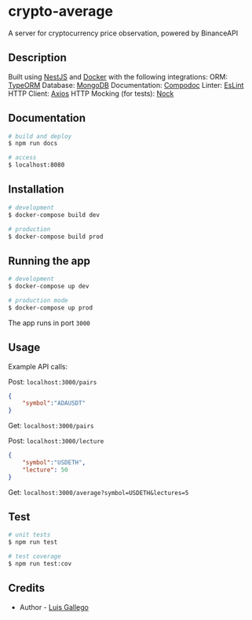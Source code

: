 # crypto-average
 A server for cryptocurrency price observation, powered by BinanceAPI

## Description

Built using [NestJS](https://typeorm.io/#/) and [Docker](https://docs.docker.com/engine/reference/commandline/compose/) with the following integrations:
  ORM: [TypeORM](https://typeorm.io/#/)
  Database: [MongoDB](https://www.mongodb.com)
  Documentation: [Compodoc](https://compodoc.app/)
  Linter: [EsLint](https://eslint.org/)
  HTTP Client: [Axios](https://axios-http.com/docs/intro)
  HTTP Mocking (for tests): [Nock](https://www.npmjs.com/package/nock)

## Documentation

```bash
# build and deploy
$ npm run docs

# access
$ localhost:8080
```

## Installation

```bash
# development
$ docker-compose build dev

# production
$ docker-compose build prod
```

## Running the app

```bash
# development
$ docker-compose up dev

# production mode
$ docker-compose up prod
```
The app runs in port `3000`

## Usage

Example API calls:

Post: `localhost:3000/pairs`
```json
{
    "symbol":"ADAUSDT"
}
```

Get: `localhost:3000/pairs`

Post: `localhost:3000/lecture`
```json
{
    "symbol":"USDETH",
    "lecture": 50
}
```

Get: `localhost:3000/average?symbol=USDETH&lectures=5`

## Test

```bash
# unit tests
$ npm run test

# test coverage
$ npm run test:cov
```

## Credits

- Author - [Luis Gallego](https://www.linkedin.com/in/luis-alfredo-gallego-94b078143/)
